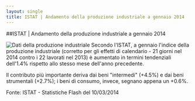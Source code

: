 ```yaml
---
layout: single
title: ISTAT | Andamento della produzione industriale a gennaio 2014
---
```


##ISTAT | Andamento della produzione industriale a gennaio 2014

![Dati della produzione industriale](https://dl.dropboxusercontent.com/u/312263/Write-Image-Attachments/Produzione%20industriale%20-%20dati%20tendenziali%20gen%202014.png)
Secondo l'ISTAT, a gennaio l'indice della produzione industriale (corretto per gli effetti di calendario - 21 giorni nel 2014 contro i 22 lavorati nel 2013) è aumentato in termini tendenziali dell'1.4% rispetto allo stesso mese dell'anno precedente. 

Il contributo più importante deriva dai beni "intermedi" (+4.5%) e dai beni strumentali (+2.7%); i beni di consumo, invece, segnano appena un +0.6%.

Fonte: ISTAT - Statistiche Flash del 10/03/2014
